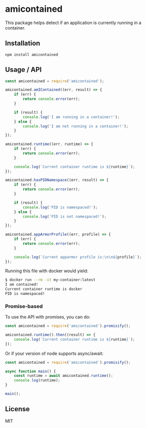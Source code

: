 # amicontained

This package helps detect if an application is currently running in a container.

## Installation

```
npm install amicontained
```

## Usage / API

```js
const amicontained = require('amicontained');

amicontained.amIContained((err, result) => {
	if (err) {
		return console.error(err);
	}

	if (result) {
		console.log('I am running in a container!');
	} else {
		console.log('I am not running in a container!');
	}
});

amicontained.runtime((err, runtime) => {
	if (err) {
		return console.error(err);
	}

	console.log(`Current container runtime is ${runtime}`);
});

amicontained.hasPIDNamespace((err, result) => {
	if (err) {
		return console.error(err);
	}

	if (result) {
		console.log('PID is namespaced!');
	} else {
		console.log('PID is not namespaced!');
	}
});

amicontained.appArmorProfile((err, profile) => {
	if (err) {
		return console.error(err);
	}

	console.log(`Current apparmor profile is:\n\n${profile}`);
});
```

Running this file with docker would yield:

```bash
$ docker run --rm -it my-container:latest
I am contained!
Current container runtime is docker
PID is namespaced!
```

### Promise-based

To use the API with promises, you can do:

```js
const amicontained = require('amicontained').promisify();

amicontained.runtime().then((result) => {
	console.log(`Current container runtime is ${runtime}`);
});
```

Or if your version of node supports async/await:

```js
const amicontained = require('amicontained').promisify();

async function main() {
	const runtime = await amicontained.runtime();
	console.log(runtime);
}

main();
```

## License

MIT
